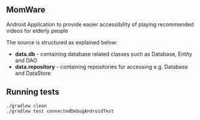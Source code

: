 ## MomWare
Android Application to provide easier accessibility of playing recommended videos for elderly people

The source is structured as explained below:

* __data.db__ - containing database related classes such as Database, Entity and DAO
* __data.repository__ - containing repositories for accessing e.g. Database and DataStore


## Running tests
```
./gradlew clean
./gradlew test connectedDebugAndroidTest
```
